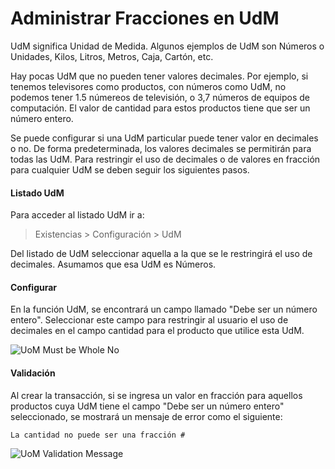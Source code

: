 <!-- add-breadcrumbs -->
# Administrar Fracciones en UdM

UdM significa Unidad de Medida. Algunos ejemplos de UdM son Números o Unidades, Kilos, Litros, Metros, Caja, Cartón, etc. 

Hay pocas UdM que no pueden tener valores decimales. Por ejemplo, si tenemos televisores como productos, con números como UdM, no podemos tener 1.5 númereos de televisión, o 3,7 números de equipos de computación. El valor de cantidad para estos productos tiene que ser un número entero.

Se puede configurar si una UdM particular puede tener valor en decimales o no. De forma predeterminada, los valores decimales se permitirán para todas las UdM. Para restringir el uso de decimales o de valores en fracción para cualquier UdM se deben seguir los siguientes pasos. 

#### Listado UdM

Para acceder al listado UdM ir a:

> Existencias > Configuración > UdM

Del listado de UdM seleccionar aquella a la que se le restringirá el uso de decimales. Asumamos que esa UdM es Números. 

#### Configurar

En la función UdM, se encontrará un campo llamado "Debe ser un número entero". Seleccionar este campo para restringir al usuario el uso de decimales en el campo cantidad para el producto que utilice esta UdM. 

<img alt="UoM Must be Whole No" class="screenshot" src="{{docs_base_url}}/assets/img/articles/uom-fraction-1.png">

#### Validación

Al crear la transacción, si se ingresa un valor en fracción para aquellos productos cuya UdM tiene el campo "Debe ser un número entero" seleccionado, se mostrará un mensaje de error como el siguiente:

`La cantidad no puede ser una fracción #`

<img alt="UoM Validation Message" class="screenshot" src="{{docs_base_url}}/assets/img/articles/uom-fraction-2.png">


<!-- markdown -->
